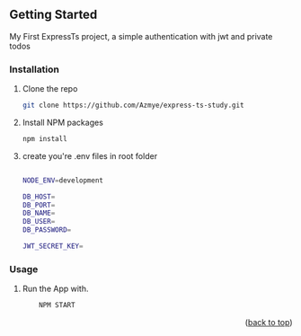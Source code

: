 <!-- GETTING STARTED -->

## Getting Started

My First ExpressTs project, a simple authentication with jwt and private todos

### Installation

1. Clone the repo
   ```sh
   git clone https://github.com/Azmye/express-ts-study.git
   ```
2. Install NPM packages
   ```sh
   npm install
   ```
3. create you're .env files in root folder

   ```sh

   NODE_ENV=development

   DB_HOST=
   DB_PORT=
   DB_NAME=
   DB_USER=
   DB_PASSWORD=

   JWT_SECRET_KEY=
   ```

   <!-- USAGE EXAMPLES -->

### Usage

1. Run the App with.

   ```sh
       NPM START
   ```

<p align="right">(<a href="#readme-top">back to top</a>)</p>

